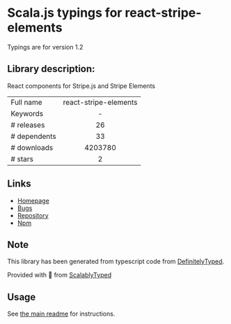 
# Scala.js typings for react-stripe-elements

Typings are for version 1.2

## Library description:
React components for Stripe.js and Stripe Elements

|                    |                 |
| ------------------ | :-------------: |
| Full name          | react-stripe-elements |
| Keywords           | - |
| # releases         | 26 |
| # dependents       | 33 |
| # downloads        | 4203780 |
| # stars            | 2 |

## Links
- [Homepage](https://github.com/stripe/react-stripe-elements#readme)
- [Bugs](https://github.com/stripe/react-stripe-elements/issues)
- [Repository](https://github.com/stripe/react-stripe-elements)
- [Npm](https://www.npmjs.com/package/react-stripe-elements)
    


## Note
This library has been generated from typescript code from [DefinitelyTyped](https://definitelytyped.org).

Provided with :purple_heart: from [ScalablyTyped](https://github.com/oyvindberg/ScalablyTyped)

## Usage
See [the main readme](../../readme.md) for instructions.


